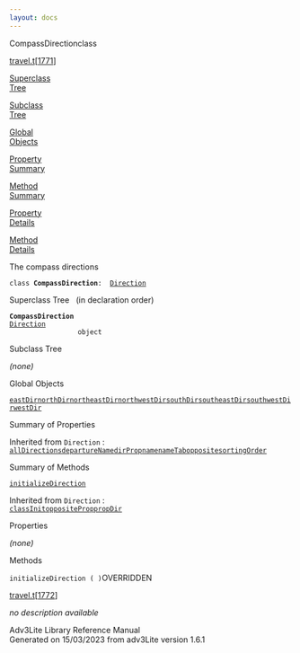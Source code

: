 ```yaml
---
layout: docs
---
```

<span class="title">CompassDirection</span><span class="type">class</span>

[travel.t](../file/travel.t.html)\[[1771](../source/travel.t.html#1771)\]

[Superclass  
Tree](#_SuperClassTree_)

[Subclass  
Tree](#_SubClassTree_)

[Global  
Objects](#_ObjectSummary_)

[Property  
Summary](#_PropSummary_)

[Method  
Summary](#_MethodSummary_)

[Property  
Details](#_Properties_)

[Method  
Details](#_Methods_)

<div class="fdesc">

The compass directions

`class `**`CompassDirection`**` :   `[`Direction`](../object/Direction.html)

</div>

<span id="_SuperClassTree_"></span>

<div class="mjhd">

<span class="hdln">Superclass Tree</span>   (in declaration order)

</div>

**`CompassDirection`**  
[`Direction`](../object/Direction.html)  
`                 object`  
<span id="_SubClassTree_"></span>

<div class="mjhd">

<span class="hdln">Subclass Tree</span>  

</div>

*(none)* <span id="_ObjectSummary_"></span>

<div class="mjhd">

<span class="hdln">Global Objects</span>  

</div>

[`eastDir`](../object/eastDir.html)[`northDir`](../object/northDir.html)[`northeastDir`](../object/northeastDir.html)[`northwestDir`](../object/northwestDir.html)[`southDir`](../object/southDir.html)[`southeastDir`](../object/southeastDir.html)[`southwestDir`](../object/southwestDir.html)[`westDir`](../object/westDir.html)
<span id="_PropSummary_"></span>

<div class="mjhd">

<span class="hdln">Summary of Properties</span>  

</div>



Inherited from `Direction` :  
[`allDirections`](../object/Direction.html#allDirections)[`departureName`](../object/Direction.html#departureName)[`dirProp`](../object/Direction.html#dirProp)[`name`](../object/Direction.html#name)[`nameTab`](../object/Direction.html#nameTab)[`opposite`](../object/Direction.html#opposite)[`sortingOrder`](../object/Direction.html#sortingOrder)

<span id="_MethodSummary_"></span>

<div class="mjhd">

<span class="hdln">Summary of Methods</span>  

</div>

[`initializeDirection`](#initializeDirection)

Inherited from `Direction` :  
[`classInit`](../object/Direction.html#classInit)[`oppositeProp`](../object/Direction.html#oppositeProp)[`propDir`](../object/Direction.html#propDir)

<span id="_Properties_"></span>

<div class="mjhd">

<span class="hdln">Properties</span>  

</div>

*(none)* <span id="_Methods_"></span>

<div class="mjhd">

<span class="hdln">Methods</span>  

</div>

<span id="initializeDirection"></span>

`initializeDirection ( )`<span class="rem">OVERRIDDEN</span>

[travel.t](../file/travel.t.html)\[[1772](../source/travel.t.html#1772)\]

<div class="desc">

*no description available*

</div>

<div class="ftr">

Adv3Lite Library Reference Manual  
Generated on 15/03/2023 from adv3Lite version 1.6.1

</div>
